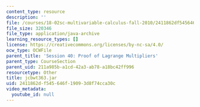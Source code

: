 ```yaml
---
content_type: resource
description: ''
file: /courses/18-02sc-multivariable-calculus-fall-2010/2411862df545646f19093d8f74cca30c_jcbwt363.jar
file_size: 320346
file_type: application/java-archive
learning_resource_types: []
license: https://creativecommons.org/licenses/by-nc-sa/4.0/
ocw_type: OCWFile
parent_title: 'Session 40: Proof of Lagrange Multipliers'
parent_type: CourseSection
parent_uid: 211a985b-a1cd-42a3-ab78-a18bc42ff996
resourcetype: Other
title: jcbwt363.jar
uid: 2411862d-f545-646f-1909-3d8f74cca30c
video_metadata:
  youtube_id: null
---
```

